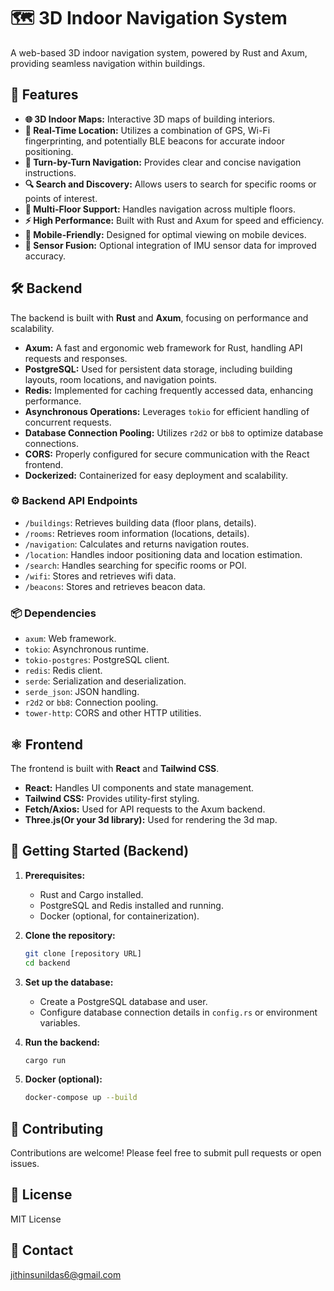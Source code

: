 # 🗺️ 3D Indoor Navigation System

A web-based 3D indoor navigation system, powered by Rust and Axum, providing seamless navigation within buildings.

## 🚀 Features

* **🌐 3D Indoor Maps:** Interactive 3D maps of building interiors.
* **📍 Real-Time Location:** Utilizes a combination of GPS, Wi-Fi fingerprinting, and potentially BLE beacons for accurate indoor positioning.
* **🧭 Turn-by-Turn Navigation:** Provides clear and concise navigation instructions.
* **🔍 Search and Discovery:** Allows users to search for specific rooms or points of interest.
* **🏢 Multi-Floor Support:** Handles navigation across multiple floors.
* **⚡ High Performance:** Built with Rust and Axum for speed and efficiency.
* **📱 Mobile-Friendly:** Designed for optimal viewing on mobile devices.
* **📡 Sensor Fusion:** Optional integration of IMU sensor data for improved accuracy.

## 🛠️ Backend

The backend is built with **Rust** and **Axum**, focusing on performance and scalability.

* **Axum:** A fast and ergonomic web framework for Rust, handling API requests and responses.
* **PostgreSQL:** Used for persistent data storage, including building layouts, room locations, and navigation points.
* **Redis:** Implemented for caching frequently accessed data, enhancing performance.
* **Asynchronous Operations:** Leverages `tokio` for efficient handling of concurrent requests.
* **Database Connection Pooling:** Utilizes `r2d2` or `bb8` to optimize database connections.
* **CORS:** Properly configured for secure communication with the React frontend.
* **Dockerized:** Containerized for easy deployment and scalability.

### ⚙️ Backend API Endpoints

* `/buildings`: Retrieves building data (floor plans, details).
* `/rooms`: Retrieves room information (locations, details).
* `/navigation`: Calculates and returns navigation routes.
* `/location`: Handles indoor positioning data and location estimation.
* `/search`: Handles searching for specific rooms or POI.
* `/wifi`: Stores and retrieves wifi data.
* `/beacons`: Stores and retrieves beacon data.

### 📦 Dependencies

* `axum`: Web framework.
* `tokio`: Asynchronous runtime.
* `tokio-postgres`: PostgreSQL client.
* `redis`: Redis client.
* `serde`: Serialization and deserialization.
* `serde_json`: JSON handling.
* `r2d2` or `bb8`: Connection pooling.
* `tower-http`: CORS and other HTTP utilities.

## ⚛️ Frontend

The frontend is built with **React** and **Tailwind CSS**.

* **React:** Handles UI components and state management.
* **Tailwind CSS:** Provides utility-first styling.
* **Fetch/Axios:** Used for API requests to the Axum backend.
* **Three.js(Or your 3d library):** Used for rendering the 3d map.

## 🚀 Getting Started (Backend)

1.  **Prerequisites:**
    * Rust and Cargo installed.
    * PostgreSQL and Redis installed and running.
    * Docker (optional, for containerization).

2.  **Clone the repository:**

    ```bash
    git clone [repository URL]
    cd backend
    ```

3.  **Set up the database:**
    * Create a PostgreSQL database and user.
    * Configure database connection details in `config.rs` or environment variables.

4.  **Run the backend:**

    ```bash
    cargo run
    ```

5.  **Docker (optional):**

    ```bash
    docker-compose up --build
    ```

## 🤝 Contributing

Contributions are welcome! Please feel free to submit pull requests or open issues.

## 📄 License

MIT License

## 📧 Contact

jithinsunildas6@gmail.com
